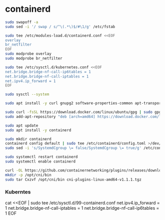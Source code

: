 # containerd

```bash
sudo swapoff -a
sudo sed -i '/ swap / s/^\(.*\)$/#\1/g' /etc/fstab
```

```bash
sudo tee /etc/modules-load.d/containerd.conf <<EOF
overlay
br_netfilter
EOF
sudo modprobe overlay
sudo modprobe br_netfilter
```

```bash
sudo tee /etc/sysctl.d/kubernetes.conf <<EOF
net.bridge.bridge-nf-call-ip6tables = 1
net.bridge.bridge-nf-call-iptables = 1
net.ipv4.ip_forward = 1
EOF
```

```bash
sudo sysctl --system
```

```bash
sudo apt install -y curl gnupg2 software-properties-common apt-transport-https ca-certificates
```

```bash
sudo curl -fsSL https://download.docker.com/linux/ubuntu/gpg | sudo gpg --dearmour -o /etc/apt/trusted.gpg.d/docker.gpg
sudo add-apt-repository "deb [arch=amd64] https://download.docker.com/linux/ubuntu $(lsb_release -cs) stable"
```

```bash
sudo apt update
sudo apt install -y containerd
```

```bash
sudo mkdir containerd
containerd config default | sudo tee /etc/containerd/config.toml >/dev/null 2>&1
sudo sed -i 's/SystemdCgroup \= false/SystemdCgroup \= true/g' /etc/containerd/config.toml
```

```bash
sudo systemctl restart containerd
sudo systemctl enable containerd
```

```bash
curl -OL https://github.com/containernetworking/plugins/releases/download/v1.1.1/cni-plugins-linux-amd64-v1.1.1.tgz
mkdir -p /opt/cni/bin
sudo tar Cxzvf /opt/cni/bin cni-plugins-linux-amd64-v1.1.1.tgz
```

### Kuberntes

cat <<EOF | sudo tee /etc/sysctl.d/99-containerd.conf
net.ipv4.ip_forward = 1
net.bridge.bridge-nf-call-iptables = 1
net.bridge.bridge-nf-call-ip6tables = 1
EOF